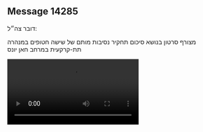## Message 14285

דובר צה״ל:

מצורף סרטון בנושא סיכום תחקיר נסיבות מותם של שישה חטופים במנהרה תת-קרקעית במרחב חאן יונס

![Video](https://data.iron-swords.co.il/2024/December/04/14285/14285_media.mp4)
